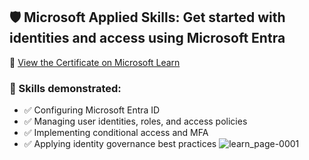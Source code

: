 ## 🛡️ Microsoft Applied Skills: Get started with identities and access using Microsoft Entra

🔗 [View the Certificate on Microsoft Learn](https://learn.microsoft.com/api/credentials/share/en-us/alpha-dl0/563D9342E38FE8E4?sharingId=studentamb_275602)  

### 🎯 Skills demonstrated:
- ✅ Configuring Microsoft Entra ID
- ✅ Managing user identities, roles, and access policies
- ✅ Implementing conditional access and MFA
- ✅ Applying identity governance best practices
![learn_page-0001](https://github.com/user-attachments/assets/41f8f4cc-0801-48aa-bac0-8fc52703dc90)
